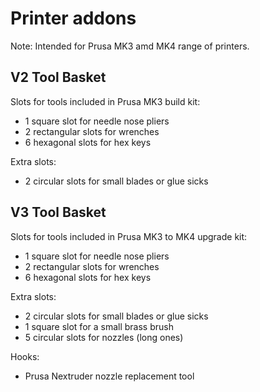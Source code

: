 # Printer addons

Note: Intended for Prusa MK3 amd MK4 range of printers.

## V2 Tool Basket

Slots for tools included in Prusa MK3 build kit:
- 1 square slot for needle nose pliers 
- 2 rectangular slots for wrenches 
- 6 hexagonal slots for hex keys 

Extra slots:
- 2 circular slots for small blades or glue sicks

## V3 Tool Basket

Slots for tools included in Prusa MK3 to MK4 upgrade kit:
- 1 square slot for needle nose pliers 
- 2 rectangular slots for wrenches 
- 6 hexagonal slots for hex keys 

Extra slots:
- 2 circular slots for small blades or glue sicks
- 1 square slot for a small brass brush
- 5 circular slots for nozzles (long ones)

Hooks:
- Prusa Nextruder nozzle replacement tool